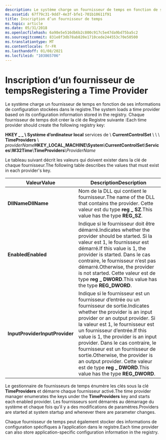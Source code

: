 ```yaml
---
description: Le système charge un fournisseur de temps en fonction de ses informations de configuration stockées dans le registre.
ms.assetid: 67f79c31-9dd7-4e3f-bfe1-701b10611f91
title: Inscription d’un fournisseur de temps
ms.topic: article
ms.date: 05/31/2018
ms.openlocfilehash: 6a98e5e516db6b2c800c917c5e47da9bd75ba5c2
ms.sourcegitcommit: 831e8f3db78ab820e1710cede244553c70e50500
ms.translationtype: MT
ms.contentlocale: fr-FR
ms.lasthandoff: 01/08/2021
ms.locfileid: "103865706"
---
```

# <a name="registering-a-time-provider"></a><span data-ttu-id="dc789-103">Inscription d’un fournisseur de temps</span><span class="sxs-lookup"><span data-stu-id="dc789-103">Registering a Time Provider</span></span>

<span data-ttu-id="dc789-104">Le système charge un fournisseur de temps en fonction de ses informations de configuration stockées dans le registre.</span><span class="sxs-lookup"><span data-stu-id="dc789-104">The system loads a time provider based on its configuration information stored in the registry.</span></span> <span data-ttu-id="dc789-105">Chaque fournisseur de temps doit créer la clé de Registre suivante :</span><span class="sxs-lookup"><span data-stu-id="dc789-105">Each time provider should create the following registry key:</span></span>

<span data-ttu-id="dc789-106">**HKEY \_ \_ \\ Système d’ordinateur local** services de \\ **CurrentControlSet** \\  \\  \\ **TimeProviders** \\ *providerName*</span><span class="sxs-lookup"><span data-stu-id="dc789-106">**HKEY\_LOCAL\_MACHINE\\System**\\**CurrentControlSet**\\**Services**\\**W32Time**\\**TimeProviders**\\*ProviderName*</span></span>

<span data-ttu-id="dc789-107">Le tableau suivant décrit les valeurs qui doivent exister dans la clé de chaque fournisseur.</span><span class="sxs-lookup"><span data-stu-id="dc789-107">The following table describes the values that must exist in each provider's key.</span></span>



| <span data-ttu-id="dc789-108">Valeur</span><span class="sxs-lookup"><span data-stu-id="dc789-108">Value</span></span>             | <span data-ttu-id="dc789-109">Description</span><span class="sxs-lookup"><span data-stu-id="dc789-109">Description</span></span>                                                                                                                                                                                                              |
|-------------------|--------------------------------------------------------------------------------------------------------------------------------------------------------------------------------------------------------------------------|
| <span data-ttu-id="dc789-110">**DllName**</span><span class="sxs-lookup"><span data-stu-id="dc789-110">**DllName**</span></span>       | <span data-ttu-id="dc789-111">Nom de la DLL qui contient le fournisseur.</span><span class="sxs-lookup"><span data-stu-id="dc789-111">The name of the DLL that contains the provider.</span></span> <span data-ttu-id="dc789-112">Cette valeur est du type **reg \_ SZ**.</span><span class="sxs-lookup"><span data-stu-id="dc789-112">This value has the type **REG\_SZ**.</span></span>                                                                                                                                     |
| <span data-ttu-id="dc789-113">**Enabled**</span><span class="sxs-lookup"><span data-stu-id="dc789-113">**Enabled**</span></span>       | <span data-ttu-id="dc789-114">Indique si le fournisseur doit être démarré.</span><span class="sxs-lookup"><span data-stu-id="dc789-114">Indicates whether the provider should be started.</span></span> <span data-ttu-id="dc789-115">Si la valeur est 1, le fournisseur est démarré.</span><span class="sxs-lookup"><span data-stu-id="dc789-115">If this value is 1, the provider is started.</span></span> <span data-ttu-id="dc789-116">Dans le cas contraire, le fournisseur n’est pas démarré.</span><span class="sxs-lookup"><span data-stu-id="dc789-116">Otherwise, the provider is not started.</span></span> <span data-ttu-id="dc789-117">Cette valeur est de type **reg \_ DWORD**.</span><span class="sxs-lookup"><span data-stu-id="dc789-117">This value has the type **REG\_DWORD**.</span></span>                                           |
| <span data-ttu-id="dc789-118">**InputProvider**</span><span class="sxs-lookup"><span data-stu-id="dc789-118">**InputProvider**</span></span> | <span data-ttu-id="dc789-119">Indique si le fournisseur est un fournisseur d’entrée ou un fournisseur de sortie.</span><span class="sxs-lookup"><span data-stu-id="dc789-119">Indicates whether the provider is an input provider or an output provider.</span></span> <span data-ttu-id="dc789-120">Si la valeur est 1, le fournisseur est un fournisseur d’entrée.</span><span class="sxs-lookup"><span data-stu-id="dc789-120">If this value is 1, the provider is an input provider.</span></span> <span data-ttu-id="dc789-121">Dans le cas contraire, le fournisseur est un fournisseur de sortie.</span><span class="sxs-lookup"><span data-stu-id="dc789-121">Otherwise, the provider is an output provider.</span></span> <span data-ttu-id="dc789-122">Cette valeur est de type **reg \_ DWORD**.</span><span class="sxs-lookup"><span data-stu-id="dc789-122">This value has the type **REG\_DWORD**.</span></span> |



 

<span data-ttu-id="dc789-123">Le gestionnaire de fournisseurs de temps énumère les clés sous la clé **TimeProviders** et démarre chaque fournisseur activé.</span><span class="sxs-lookup"><span data-stu-id="dc789-123">The time provider manager enumerates the keys under the **TimeProviders** key and starts each enabled provider.</span></span> <span data-ttu-id="dc789-124">Les fournisseurs sont démarrés au démarrage du système et chaque fois qu’il y a des modifications de paramètres.</span><span class="sxs-lookup"><span data-stu-id="dc789-124">Providers are started at system startup and whenever there are parameter changes.</span></span>

<span data-ttu-id="dc789-125">Chaque fournisseur de temps peut également stocker des informations de configuration spécifiques à l’application dans le registre.</span><span class="sxs-lookup"><span data-stu-id="dc789-125">Each time provider can also store application-specific configuration information in the registry.</span></span>

 

 



